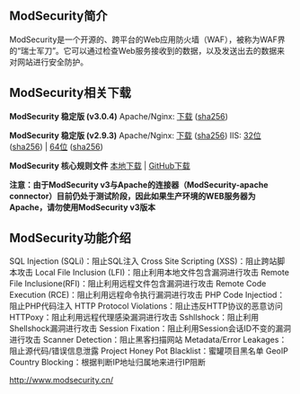## ModSecurity简介

ModSecurity是一个开源的、跨平台的Web应用防火墙（WAF），被称为WAF界的“瑞士军刀”。它可以通过检查Web服务接收到的数据，以及发送出去的数据来对网站进行安全防护。

## ModSecurity相关下载

**ModSecurity 稳定版 (v3.0.4)**
Apache/Nginx: [下载](http://www.modsecurity.cn/download/modsecurity/modsecurity-v3.0.4.tar.gz) ([sha256](http://www.modsecurity.cn/download/modsecurity/modsecurity-v3.0.4.tar.gz.sha256))

**ModSecurity 稳定版 (v2.9.3)**
Apache/Nginx: [下载](http://www.modsecurity.cn/download/modsecurity/modsecurity-2.9.3.tar.gz) ([sha256](http://www.modsecurity.cn/download/modsecurity/modsecurity-2.9.3.tar.gz.sha256))
IIS: [32位](http://www.modsecurity.cn/download/modsecurity/ModSecurityIIS_2.9.3-32b.msi) ([sha256](http://www.modsecurity.cn/download/modsecurity/ModSecurityIIS_2.9.3-32b.msi.sha256)) | [64位](http://www.modsecurity.cn/download/modsecurity/ModSecurityIIS_2.9.3-64b.msi) ([sha256](http://www.modsecurity.cn/download/modsecurity/ModSecurityIIS_2.9.3-64b.msi.sha256))

**ModSecurity 核心规则文件**
[本地下载](http://www.modsecurity.cn/download/corerule/owasp-modsecurity-crs-3.3-dev.zip) | [GitHub下载](https://github.com/coreruleset/coreruleset)

**注意：由于ModSecurity v3与Apache的连接器（ModSecurity-apache connector）目前仍处于测试阶段，因此如果生产环境的WEB服务器为Apache，请勿使用ModSecurity v3版本**

## ModSecurity功能介绍

SQL Injection (SQLi)：阻止SQL注入
Cross Site Scripting (XSS)：阻止跨站脚本攻击
Local File Inclusion (LFI)：阻止利用本地文件包含漏洞进行攻击
Remote File Inclusione(RFI)：阻止利用远程文件包含漏洞进行攻击
Remote Code Execution (RCE)：阻止利用远程命令执行漏洞进行攻击
PHP Code Injectiod：阻止PHP代码注入
HTTP Protocol Violations：阻止违反HTTP协议的恶意访问
HTTPoxy：阻止利用远程代理感染漏洞进行攻击
Sshllshock：阻止利用Shellshock漏洞进行攻击
Session Fixation：阻止利用Session会话ID不变的漏洞进行攻击
Scanner Detection：阻止黑客扫描网站
Metadata/Error Leakages：阻止源代码/错误信息泄露
Project Honey Pot Blacklist：蜜罐项目黑名单
GeoIP Country Blocking：根据判断IP地址归属地来进行IP阻断



http://www.modsecurity.cn/